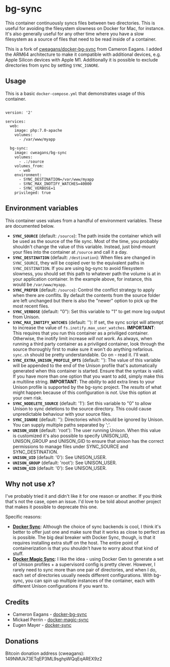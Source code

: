 # bg-sync

This container continuously syncs files between two directories. This is useful
for avoiding the filesystem slowness on Docker for Mac, for instance. It's also
generally useful for any other time where you have a slow filesystem as a source
of files that need to be read inside of a container.

This is a fork of [cweagans/docker-bg-sync](https://github.com/cweagans/docker-bg-sync)
from Cameron Eagans.
I added the ARM64 architecture to make it compatible with additional devices,
e.g. Apple Silicon devices with Apple M1.
Additionally it is possible to exclude directories from sync by setting `SYNC_IGNORE`.

## Usage

This is a basic `docker-compose.yml` that demonstrates usage of this container.

```

version: '2'

services:
  web:
    image: php:7.0-apache
    volumes:
      - /var/www/myapp

  bg-sync:
    image: cweagans/bg-sync
    volumes:
      - .:/source
    volumes_from:
      - web
    environment:
      - SYNC_DESTINATION=/var/www/myapp
      - SYNC_MAX_INOTIFY_WATCHES=40000
      - SYNC_VERBOSE=1
    privileged: true
```

## Environment variables

This container uses values from a handful of environment variables. These are
documented below.

  * **`SYNC_SOURCE`** (default: `/source`): The path inside the container which
    will be used as the source of the file sync. Most of the time, you probably
    shouldn't change the value of this variable. Instead, just bind-mount your
    files into the container at `/source` and call it a day.
  * **`SYNC_DESTINATION`** (default: `/destination`): When files are changed in
    `SYNC_SOURCE`, they will be copied over to the equivalent paths in `SYNC_DESTINATION`.
    If you are using bg-sync to avoid filesystem slowness, you should set this
    path to whatever path the volume is at in your application container. In the
    example above, for instance, this would be `/var/www/myapp`.
  * **`SYNC_PREFER`** (default: `/source`): Control the conflict strategy to apply
    when there are conflits. By default the contents from the source folder are
    left unchanged but there is also the "newer" option to pick up the most
    recent files.
  * **`SYNC_VERBOSE`** (default: "0"): Set this variable to "1" to get more log
    output from Unison.
  * **`SYNC_MAX_INOTIFY_WATCHES`** (default: ''): If set, the sync script will
    attempt to increase the value of `fs.inotify.max_user_watches`. **IMPORTANT**:
    This requires that you run this container as a priviliged container. Otherwise,
    the inotify limit increase *will not work*. As always, when running a third
    party container as a priviliged container, look through the source thoroughly
    first to make sure it won't do anything nefarious. `sync.sh` should be pretty
    understandable. Go on - read it. I'll wait.
  * **`SYNC_EXTRA_UNISON_PROFILE_OPTS`** (default: ''): The value of this variable
    will be appended to the end of the Unison profile that's automatically generated
    when this container is started. Ensure that the syntax is valid. If you have
    more than one option that you want to add, simply make this a multiline string.
    **IMPORTANT**: The *ability* to add extra lines to your Unison profile is
    supported by the bg-sync project. The *results* of what might happen because
    of this configuration is *not*. Use this option at your own risk.
  * **`SYNC_NODELETE_SOURCE`** (default: '1'): Set this variable to "0" to allow
    Unison to sync deletions to the source directory. This could cause unpredictable
    behaviour with your source files.
  * **`SYNC_IGNORE`** (default: ''): Directories which should be ignored by Unison.
    You can supply multiple paths separated by ';'.
  * **`UNISON_USER`** (default: 'root'): The user running Unison. When this value
    is customized it's also possible to specify UNISON_UID, UNISON_GROUP and
    UNISON_GID to ensure that unison has the correct permissions to manage files
    under SYNC_SOURCE and SYNC_DESTINATION.
  * **`UNISON_UID`** (default: '0'): See UNISON_USER.
  * **`UNISON_GROUP`** (default: 'root'): See UNISON_USER.
  * **`UNISON_GID`** (default: '0'): See UNISON_USER.

## Why not use *x*?

I've probably tried it and didn't like it for one reason or another. If you think
that's not the case, open an issue. I'd love to be told about another project that
makes it possible to deprecate this one.

Specific reasons:

* **[Docker Sync](https://github.com/eugenmayer/docker-sync)**: Although the choice
  of sync backends is cool, I think it's better to offer just one and make sure
  that it works as close to perfect as is possible. The big deal breaker with
  Docker Sync, though, is that it requires installing extra stuff on the host.
  The entire point of containerization is that you shouldn't have to worry about
  that kind of stuff.
* **[Docker Magic Sync](https://github.com/mickaelperrin/docker-magic-sync)**:
  I like the idea - using Docker Gen to generate a set of Unison profiles + a
  supervisord config is pretty clever. However, I rarely need to sync more than
  one pair of directories, and when I do, each set of directories usually needs
  different configurations. With bg-sync, you can spin up multiple instances of
  the container, each with different Unison configurations if you want to.


## Credits

* Cameron Eagans - [docker-bg-sync](https://github.com/cweagans/docker-bg-sync)
* Mickael Perrin - [docker-magic-sync](https://github.com/mickaelperrin/docker-magic-sync)
* Eugen Mayer - [docker-sync](https://github.com/eugenmayer/docker-sync)

## Donations

Bitcoin donation address (cweagans): 149NMUk73ETqEP3ML9sghpWQqEqAREX9z2
